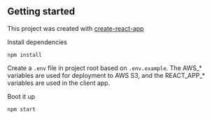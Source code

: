 ## Getting started

This project was created with [create-react-app](https://github.com/facebookincubator/create-react-app)

Install dependencies

```
npm install
```

Create a `.env` file in project root based on `.env.example`. The AWS_* variables
are used for deployment to AWS S3, and the REACT_APP_* variables are used in the
client app.

Boot it up

```
npm start
```
